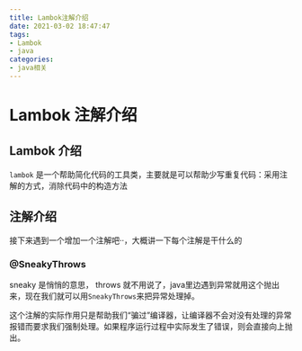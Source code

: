 ```yaml
---
title: Lambok注解介绍
date: 2021-03-02 18:47:47
tags:
- Lambok
- java
categories:
- java相关
---
```


# Lambok 注解介绍

## Lambok 介绍

`lambok` 是一个帮助简化代码的工具类，主要就是可以帮助少写重复代码：采用注解的方式，消除代码中的构造方法

<!--more-->

## 注解介绍

接下来遇到一个增加一个注解吧··，大概讲一下每个注解是干什么的

### @SneakyThrows

sneaky 是悄悄的意思， throws 就不用说了，java里边遇到异常就用这个抛出来，现在我们就可以用`SneakyThrows`来把异常处理掉。

这个注解的实际作用只是帮助我们“骗过”编译器，让编译器不会对没有处理的异常报错而要求我们强制处理。如果程序运行过程中实际发生了错误，则会直接向上抛出。